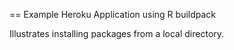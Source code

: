 == Example Heroku Application using R buildpack

Illustrates installing packages from a local directory.
